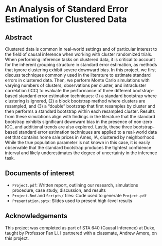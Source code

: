 # An Analysis of Standard Error Estimation for Clustered Data

## Abstract

Clustered data is common in real-world settings and of particular interest to the field of causal inference when working with cluster randomized trials. When performing inference tasks on clustered data, it is critical to account for the inherent grouping structure in standard error estimation, as methods that ignore clustering exhibit severe downward bias. In this project, we first discuss techniques commonly used in the literature to estimate standard errors in clustered data. Then, we perform Monte Carlo simulations with varying numbers of clusters, observations per cluster, and intracluster correlation (ICC) to evaluate the performance of three different bootstrap-based standard error estimation techniques: (1) a standard bootstrap where clustering is ignored, (2) a block bootstrap method where clusters are resampled, and (3) a “double” bootstrap that first resamples by cluster and then performs a standard bootstrap within each resampled cluster. Results from these simulations align with findings in the literature that the standard bootstrap exhibits significant downward bias in the presence of non-zero ICC, and additional trends are also explored. Lastly, these three bootstrap-based standard error estimation techniques are applied to a real-world data set that contains home sale prices in Ames, IA, clustered by neighborhood. While the true population parameter is not known in this case, it is easily observable that the standard bootstrap produces the tightest confidence interval and likely underestimates the degree of uncertainty in the inference task.

## Documents of interest

- `Project.pdf`: Written report, outlining our research, simulations procedure, case study, discussion, and results
- `Project.Rmd` and `Scripts/` files: Code used to generate `Project.pdf`
- `Presentation.pptx`: Slides used to present high-level results

## Acknowledgements

This project was completed as part of STA 640 (Causal Inference) at Duke, taught by Professor Fan Li. I partnered with a classmate, Andrew Amore, on this project.
